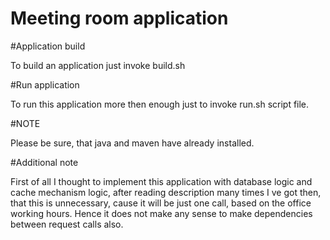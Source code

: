 # Meeting room application


#Application build

To build an application just invoke build.sh

#Run application

To run this application more then enough just to invoke run.sh script file.


#NOTE

Please be sure, that java and maven have already installed.


#Additional note

First of all I thought to implement this application with database logic and cache mechanism logic, after reading description many times I ve got then, 
that this is unnecessary, cause it will be just one call, based on the office working hours. Hence it does not make any sense to make dependencies 
between request calls also.




